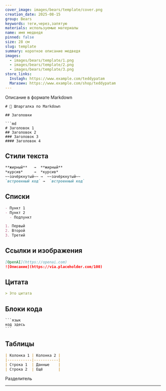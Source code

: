 ```yaml
---
cover_image: images/bears/template/cover.png
creation_date: 2025-08-15
group: Bears
keywords: теги,через,запятую
materials: используемые материалы
name: имя медведя
pinned: false
size: 28 см
slug: template
summary: короткое описание медведя
images:
  - images/bears/template/1.png
  - images/bears/template/2.png
  - images/bears/template/3.png
store_links:
  Instagh: https://www.example.com/teddypatam
  Магазин: https://www.example.com/shop/teddypatam
---
```


Описание в формате Markdown

```
# 📘 Шпаргалка по Markdown

## Заголовки

```md
# Заголовок 1
## Заголовок 2
### Заголовок 3
#### Заголовок 4
```

## Стили текста

```md
**жирный**   →  **жирный**  
*курсив*     →  *курсив*  
~~зачёркнутый~~ →  ~~зачёркнутый~~  
`встроенный код` →  `встроенный код`
```

## Списки

```md
- Пункт 1
- Пункт 2
  - Подпункт

1. Первый
2. Второй
3. Третий
```

## Ссылки и изображения

```md
[OpenAI](https://openai.com)  
![Описание](https://via.placeholder.com/100)
```

## Цитата

```md
> Это цитата
```

## Блоки кода

````
```язык
код здесь
```
````

## Таблицы

```md
| Колонка 1 | Колонка 2 |
|-----------|-----------|
| Строка 1  | Данные    |
| Строка 2  | Ещё       |
```

Разделитель

---

```
